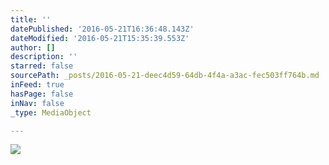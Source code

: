 ```yaml
---
title: ''
datePublished: '2016-05-21T16:36:48.143Z'
dateModified: '2016-05-21T15:35:39.553Z'
author: []
description: ''
starred: false
sourcePath: _posts/2016-05-21-deec4d59-64db-4f4a-a3ac-fec503ff764b.md
inFeed: true
hasPage: false
inNav: false
_type: MediaObject

---
```

![](https://the-grid-user-content.s3-us-west-2.amazonaws.com/a1651317-02cf-454c-8813-8649fd1ef261.jpg)